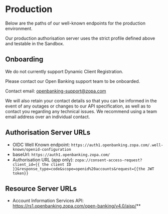 # Production

Below are the paths of our well-known endpoints for the production environment.

Our production authorisation server uses the strict profile defined above and testable in the Sandbox.

## Onboarding
We do not currently support Dynamic Client Registration.

Please contact our Open Banking support team to be onboarded.

Contact email: openbanking-support@zopa.com

We will also retain your contact details so that you can be informed in the event of any outages or changes to our API specification, as well as to contact you regarding any technical issues. We recommend using a team email address over an individual contact.

## Authorisation Server URLs
- OIDC Well Known endpoint: `https://auth1.openbanking.zopa.com/.well-known/openid-configuration`
- baseUrl: `https://auth1.openbanking.zopa.com/`
- Authorisation URL (app only): `zopa://consent-access-request?client_id={{ the client ID }}&response_type=code&scope=openid%20accounts&request={{the JWT token}}`

## Resource Server URLs
- Account Information Services API: https://rs1.openbanking.zopa.com/open-banking/v4.0/aisp/**
